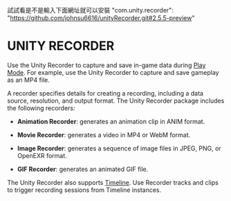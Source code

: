 試試看是不是輸入下面網址就可以安裝
"com.unity.recorder": "https://github.com/johnsu6616/unityRecorder.git#2.5.5-preview"   

# UNITY RECORDER

Use the Unity Recorder to capture and save in-game data during [Play Mode](https://docs.unity3d.com/Manual/GameView.html). For example, use the Unity Recorder to capture and save gameplay as an MP4 file.

A recorder specifies details for creating a recording, including a data source, resolution, and output format. The Unity Recorder package includes the following recorders:

* __Animation Recorder__: generates an animation clip in ANIM format.

* __Movie Recorder__: generates a video in MP4 or WebM format.

* __Image Recorder__: generates a sequence of image files in JPEG, PNG, or OpenEXR format.

* __GIF Recorder__: generates an animated GIF file.

The Unity Recorder also supports [Timeline](https://docs.unity3d.com/Manual/TimelineSection.html). Use Recorder tracks and clips to trigger recording sessions from Timeline instances.
